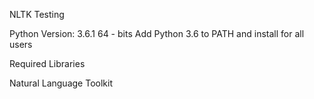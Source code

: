 NLTK Testing 

Python Version: 3.6.1 64 - bits
Add Python 3.6 to PATH and install for all users


Required Libraries

Natural Language Toolkit
